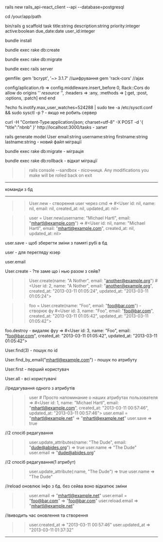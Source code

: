 rails new rails_api-react_client --api --database=postgresql

cd /your/app/path

bin/rails g scaffold task title:string description:string priority:integer active:boolean due_date:date user_id:integer

bundle install

bundle exec rake db:create

bundle exec rake db:migrate

bundle exec rails server

gemfile:
gem 'bcrypt', '~> 3.1.7'		//шифрування
gem 'rack-cors'             //ajax

config/aplication.rb =>
  config.middleware.insert_before 0, Rack::Cors do
    allow do
      origins '*'
      resource '*', :headers => :any, :methods => [:get, :post, :options, :patch]
    end
  end

?echo fs.inotify.max_user_watches=524288 | sudo tee -a /etc/sysctl.conf && sudo sysctl -p
?			-		 якщо не робить сервер

curl -H "Content-Type:application/json; charset=utf-8" -X POST -d '{ "title":"nbnb" }' http://localhost:3000/tasks 		-		 запит

rails generate model User email:string username:string firstname:string lastname:string   -   новий файл міграції

bundle exec rake db:migrate   -   міграція

bundle exec rake db:rollback   -   відкат міграції

>>rails console --sandbox   -   пісочниця. Any modifications you make will be rolled back on exit

--------------------------------------------------------------------------------------

команди з бд

----------------------------------------------------------------------------------------

>> User.new   -   створення user через cmd
=> #<User id: nil, name: nil, email: nil, created_at: nil, updated_at: nil>

>> user = User.new(username: "Michael Hartl", email: "mhartl@example.com")
=> #<User id: nil, name: "Michael Hartl", email: "mhartl@example.com",
created_at: nil, updated_at: nil>

user.save   -   щоб зберегти зміни з памяті рубі в бд

user		-			для перегляду юзер

user.email

User.create 		-			?те заме що і нью разом з сейв?

>> User.create(name: "A Nother", email: "another@example.org")
#<User id: 2, name: "A Nother", email: "another@example.org", created_at:
"2013-03-11 01:05:24", updated_at: "2013-03-11 01:05:24">

>> foo = User.create(name: "Foo", email: "foo@bar.com") 			-			створює фу
#<User id: 3, name: "Foo", email: "foo@bar.com", created_at: "2013-03-11
01:05:42", updated_at: "2013-03-11 01:05:42">

foo.destroy 			-			видаляє фуу
=> #<User id: 3, name: "Foo", email: "foo@bar.com", created_at: "2013-03-11
01:05:42", updated_at: "2013-03-11 01:05:42">

User.find(3) 			-			пошук по id

User.find_by_email("mhartl@example.com") 			-			пошук по атрибуту

User.first 			-			перший користувач

User.all 			-			всі користувачі

//редагування одного з атрибутів
>> user           # Просто напоминание о наших атрибутах пользователя
=> #<User id: 1, name: "Michael Hartl", email: "mhartl@example.com",
created_at: "2013-03-11 00:57:46", updated_at: "2013-03-11 00:57:46">
>> user.email = "mhartl@example.net"
=> "mhartl@example.net"
>> user.save
=> true

//2 спосіб редагування
>> user.update_attributes(name: "The Dude", email: "dude@abides.org")
=> true
>> user.name
=> "The Dude"
>> user.email
=> "dude@abides.org"

//2 спосіб редагування(1 атрибут)
>> user.update_attribute(:name, "The Dude")
=> true
>> user.name
=> "The Dude"

//reload оновлює інфо з бд. без сейва воно відкатює зміни
>> user.email
=> "mhartl@example.net"
>> user.email = "foo@bar.com"
=> "foo@bar.com"
>> user.reload.email
=> "mhartl@example.net"

//виводить час оновлення та створення
>> user.created_at
=> "2013-03-11 00:57:46"
>> user.updated_at
=> "2013-03-11 01:37:32"

------------------------------------------------------------------------------------------

